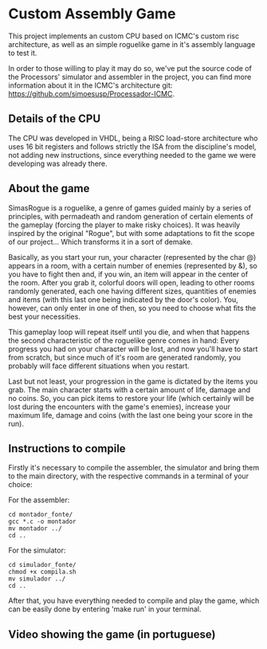# Custom Assembly Game

This project implements an custom CPU based on ICMC's custom risc architecture, as well as an simple roguelike game in it's assembly language to test it.

In order to those willing to play it may do so, we've put the source code of the Processors' simulator and assembler in the project, you can find more information about it in the ICMC's architecture git: https://github.com/simoesusp/Processador-ICMC.

## Details of the CPU

The CPU was developed in VHDL, being a RISC load-store architecture who uses 16 bit registers and follows strictly the ISA from the discipline's model, not adding new instructions, since everything needed to the game we were developing was already there.

## About the game

SimasRogue is a roguelike, a genre of games guided mainly by a series of principles, with permadeath and random generation of certain elements of the gameplay (forcing the player to make risky choices). It was heavily inspired by the original "Rogue", but with some adaptations to fit the scope of our project... Which transforms it in a sort of demake.

Basically, as you start your run, your character (represented by the char @) appears in a room, with a certain number of enemies (represented by &), so you have to fight then and, if you win, an item will appear in the center of the room. After you grab it, colorful doors will open, leading to other rooms randomly generated, each one having different sizes, quantities of enemies and items (with this last one being indicated by the door's color). You, however, can only enter in one of then, so you need to choose what fits the best your necessities.

This gameplay loop will repeat itself until you die, and when that happens the second characteristic of the roguelike genre comes in hand: Every progress you had on your character will be lost, and now you'll have to start from scratch, but since much of it's room are generated randomly, you probably will face different situations when you restart.

Last but not least, your progression in the game is dictated by the items you grab. The main character starts with a certain amount of life, damage and no coins. So, you can pick items to restore your life (which certainly will be lost during the encounters with the game's enemies), increase your maximum life, damage and coins (with the last one being your score in the run).

## Instructions to compile

Firstly it's necessary to compile the assembler, the simulator and bring them to the main directory, with the respective commands in a terminal of your choice:

For the assembler:
```
cd montador_fonte/
gcc *.c -o montador
mv montador ../
cd ..
```

For the simulator:
```
cd simulador_fonte/
chmod +x compila.sh
mv simulador ../
cd ..
```

After that, you have everything needed to compile and play the game, which can be easily done by entering 'make run' in your terminal.

## Video showing the game (in portuguese)

